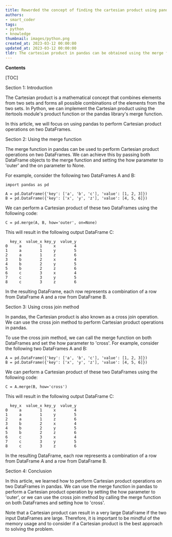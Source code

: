 ```yaml
---
title: Reworded the concept of finding the cartesian product using pandas
authors:
- smart_coder
tags:
- python
- knowledge
thumbnail: images/python.png
created_at: 2023-03-12 00:00:00
updated_at: 2023-03-12 00:00:00
tldr: The cartesian product in pandas can be obtained using the merge function with no common column specified.
---
```


**Contents**

[TOC]

Section 1: Introduction

The Cartesian product is a mathematical concept that combines elements from two sets and forms all possible combinations of the elements from the two sets. In Python, we can implement the Cartesian product using the itertools module's product function or the pandas library's merge function.

In this article, we will focus on using pandas to perform Cartesian product operations on two DataFrames.

Section 2: Using the merge function

The merge function in pandas can be used to perform Cartesian product operations on two DataFrames. We can achieve this by passing both DataFrame objects to the merge function and setting the how parameter to 'outer' and the on parameter to None.

For example, consider the following two DataFrames A and B:

```
import pandas as pd

A = pd.DataFrame({'key': ['a', 'b', 'c'], 'value': [1, 2, 3]})
B = pd.DataFrame({'key': ['x', 'y', 'z'], 'value': [4, 5, 6]})
```

We can perform a Cartesian product of these two DataFrames using the following code:

```
C = pd.merge(A, B, how='outer', on=None)
```

This will result in the following output DataFrame C:

```
  key_x  value_x key_y  value_y
0     a        1     x        4
1     a        1     y        5
2     a        1     z        6
3     b        2     x        4
4     b        2     y        5
5     b        2     z        6
6     c        3     x        4
7     c        3     y        5
8     c        3     z        6
```

In the resulting DataFrame, each row represents a combination of a row from DataFrame A and a row from DataFrame B.

Section 3: Using cross join method

In pandas, the Cartesian product is also known as a cross join operation. We can use the cross join method to perform Cartesian product operations in pandas.

To use the cross join method, we can call the merge function on both DataFrames and set the how parameter to 'cross'. For example, consider the following two DataFrames A and B:

```
A = pd.DataFrame({'key': ['a', 'b', 'c'], 'value': [1, 2, 3]})
B = pd.DataFrame({'key': ['x', 'y', 'z'], 'value': [4, 5, 6]})
```

We can perform a Cartesian product of these two DataFrames using the following code:

```
C = A.merge(B, how='cross')
```

This will result in the following output DataFrame C:

```
  key_x  value_x key_y  value_y
0     a        1     x        4
1     a        1     y        5
2     a        1     z        6
3     b        2     x        4
4     b        2     y        5
5     b        2     z        6
6     c        3     x        4
7     c        3     y        5
8     c        3     z        6
```

In the resulting DataFrame, each row represents a combination of a row from DataFrame A and a row from DataFrame B.

Section 4: Conclusion

In this article, we learned how to perform Cartesian product operations on two DataFrames in pandas. We can use the merge function in pandas to perform a Cartesian product operation by setting the how parameter to 'outer', or we can use the cross join method by calling the merge function on both DataFrames and setting how to 'cross'. 

Note that a Cartesian product can result in a very large DataFrame if the two input DataFrames are large. Therefore, it is important to be mindful of the memory usage and to consider if a Cartesian product is the best approach to solving the problem.
